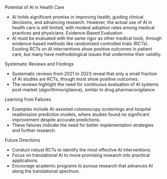 Potential of AI in Health Care
- AI holds significant promise in improving health, guiding clinical decisions, and advancing research. However, the actual use of AI in health care is still limited, with modest adoption rates among medical practices and physicians.
Evidence-Based Evaluation
- AI must be evaluated with the same rigor as other medical tools, through evidence-based methods like randomized controlled trials (RCTs).
Existing RCTs on AI interventions show positive outcomes in patient care, but many have methodological issues that undermine their validity.

Systematic Reviews and Findings
- Systematic reviews from 2021 to 2023 reveal that only a small fraction of AI studies are RCTs, though most show positive outcomes.
- The reviews highlight the need for continuous evaluation of AI systems post-market (algorithmovigilance), similar to drug pharmacovigilance.

Learning from Failures
- Examples include AI-assisted colonoscopy screenings and hospital readmission prediction models, where studies found no significant improvement despite accurate predictions.
- These failures indicate the need for better implementation strategies and further research.

Future Directions
- Conduct robust RCTs to identify the most effective AI interventions.
- Focus on translational AI to move promising research into practical applications.
- Encourage academic programs to pursue research that advances AI along the translational spectrum.
